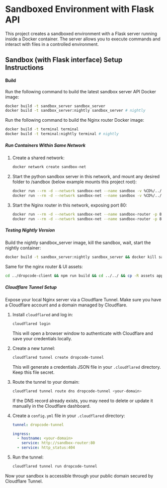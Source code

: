 # Sandboxed Environment with Flask API

This project creates a sandboxed environment with a Flask server running inside a Docker container. The server allows you to execute commands and interact with files in a controlled environment.

## Sandbox (with Flask interface) Setup Instructions

#### Build

Run the following command to build the latest sandbox server API Docker image:

```bash
docker build -t sandbox_server sandbox_server
docker build -t sandbox_server:nightly sandbox_server # nightly
```

Run the following command to build the Nginx router Docker image:

```bash
docker build -t terminal terminal
docker build -t terminal:nightly terminal # nightly
```


##### Run Containers Within Same Network

1. Create a shared network:
   ```bash
   docker network create sandbox-net
   ```
2. Start the python sandbox server in this network, and mount any desired folder to /sandbox (below example mounts this project root):
   ```bash
   docker run --rm -d --network sandbox-net --name sandbox -v %CD%/../../:/sandbox --env-file .env sandbox_server:latest
   docker run --rm -d --network sandbox-net --name sandbox -v %CD%/../../:/sandbox --env-file .env sandbox_server:nightly # nightly
   ```
3. Start the Nginx router in this network, exposing port 80:
   ```bash
   docker run --rm -d --network sandbox-net --name sandbox-router -p 80:80 terminal:latest
   docker run --rm -d --network sandbox-net --name sandbox-router -p 80:80 terminal:nightly # nightly
   ```

##### Testing Nightly Version

Build the nightly sandbox_server image, kill the sandbox, wait, start the nightly container:

```bash
docker build -t sandbox_server:nightly sandbox_server && docker kill sandbox && sleep 3 && docker run --rm -d --network sandbox-net --name sandbox -v %CD%/../../:/sandbox --env-file .env sandbox_server:nightly
```

Same for the nginx router & UI assets:

```bash
cd ../dropcode-client && npm run build && cd ../../ && cp -R assets apps/execution-sandbox/terminal/html/ && cp apps/execution-sandbox/terminal/html/assets/favicon.ico apps/execution-sandbox/terminal/html/ && cd apps/execution-sandbox && docker build -t terminal:nightly terminal && docker kill sandbox-router && sleep 3 && docker run --rm -d --network sandbox-net --name sandbox-router -p 80:80 terminal:nightly
```

##### Cloudflare Tunnel Setup

Expose your local Nginx server via a Cloudflare Tunnel. Make sure you have a Cloudflare account and a domain managed by Cloudflare.

1. Install `cloudflared` and log in:
   ```powershell
   cloudflared login
   ```
   This will open a browser window to authenticate with Cloudflare and save your credentials locally.

2. Create a new tunnel:
   ```powershell
   cloudflared tunnel create dropcode-tunnel
   ```
   This will generate a credentials JSON file in your `.cloudflared` directory. Keep this file secret.

3. Route the tunnel to your domain:
   ```powershell
   cloudflared tunnel route dns dropcode-tunnel <your-domain>
   ```
   If the DNS record already exists, you may need to delete or update it manually in the Cloudflare dashboard.

4. Create a `config.yml` file in your `.cloudflared` directory:
   ```yaml
   tunnel: dropcode-tunnel

   ingress:
     - hostname: <your-domain>
       service: http://sandbox-router:80
     - service: http_status:404
   ```

5. Run the tunnel:
   ```powershell
   cloudflared tunnel run dropcode-tunnel
   ```


Now your sandbox is accessible through your public domain secured by Cloudflare Tunnel.